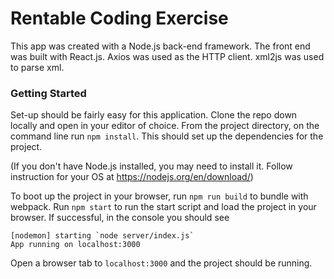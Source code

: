 # Rentable Coding Exercise

This app was created with a Node.js back-end framework. The front end was built with React.js. Axios was used as the HTTP client. xml2js was used to parse xml.

### Getting Started

Set-up should be fairly easy for this application. Clone the repo down locally and open in your editor of choice. From the project directory, on the command line run `npm install`. This should set up the dependencies for the project.

(If you don't have Node.js installed, you may need to install it. Follow instruction for your OS at https://nodejs.org/en/download/)

To boot up the project in your browser, run `npm run build` to bundle with webpack. Run `npm start` to run the start script and load the project in your browser. If successful, in the console you should see

```
[nodemon] starting `node server/index.js`
App running on localhost:3000
```

Open a browser tab to `localhost:3000` and the project should be running.
